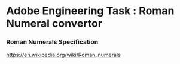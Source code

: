 # Adobe Engineering Task : Roman Numeral convertor
 
### Roman Numerals Specification

https://en.wikipedia.org/wiki/Roman_numerals